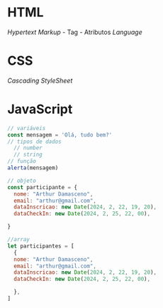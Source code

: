 # HTML

  *Hypertext*
  *Markup*
    - Tag
    - Atributos
  *Language*

# CSS

  *Cascading StyleSheet*

# JavaScript

  ```js
  // variáveis
  const mensagem = 'Olá, tudo bem?'
  // tipos de dados
    // number
    // string
  // função
  alerta(mensagem)

  // objeto 
  const participante = {
    nome: "Arthur Damasceno",
    email: "arthur@gmail.com",
    dataInscricao: new Date(2024, 2, 22, 19, 20),
    dataCheckIn: new Date(2024, 2, 25, 22, 00),

  }

  //array
  let participantes = [
    {
    nome: "Arthur Damasceno",
    email: "arthur@gmail.com",
    dataInscricao: new Date(2024, 2, 22, 19, 20),
    dataCheckIn: new Date(2024, 2, 25, 22, 00),

    },
  ]
  ```
  